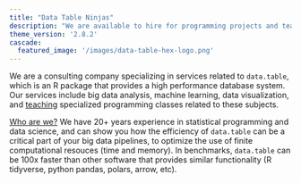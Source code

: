 ```yaml
---
title: "Data Table Ninjas"
description: "We are available to hire for programming projects and teaching seminars"
theme_version: '2.8.2'
cascade:
  featured_image: '/images/data-table-hex-logo.png'
---
```


We are a consulting company specializing in services related to
`data.table`, which is an R package that provides a high performance
database system. Our services include big data analysis, machine
learning, data visualization, and [teaching](/teaching/) specialized
programming classes related to these subjects.

[Who are we?](/about/) We have 20+ years experience in statistical programming and data
science, and can show you how the efficiency of `data.table` can be a
critical part of your big data pipelines, to optimize the use of
finite computational resouces (time and memory). In benchmarks,
`data.table` can be 100x faster than other software that provides
similar functionality (R tidyverse, python pandas, polars, arrow,
etc).

